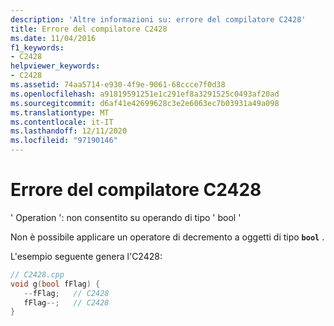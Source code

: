 ```yaml
---
description: 'Altre informazioni su: errore del compilatore C2428'
title: Errore del compilatore C2428
ms.date: 11/04/2016
f1_keywords:
- C2428
helpviewer_keywords:
- C2428
ms.assetid: 74aa5714-e930-4f9e-9061-68ccce7f0d38
ms.openlocfilehash: a91819591251e1c291ef8a3291525c0493af20ad
ms.sourcegitcommit: d6af41e42699628c3e2e6063ec7b03931a49a098
ms.translationtype: MT
ms.contentlocale: it-IT
ms.lasthandoff: 12/11/2020
ms.locfileid: "97190146"
---
```

# <a name="compiler-error-c2428"></a>Errore del compilatore C2428

' Operation ': non consentito su operando di tipo ' bool '

Non è possibile applicare un operatore di decremento a oggetti di tipo **`bool`** .

L'esempio seguente genera l'C2428:

```cpp
// C2428.cpp
void g(bool fFlag) {
   --fFlag;   // C2428
   fFlag--;   // C2428
}
```

